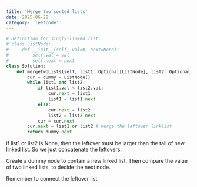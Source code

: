 ```yaml
---
title: 'Merge two sorted lists'
date: 2025-06-28
category: 'leetcode'
---
```


```python
# Definition for singly-linked list.
# class ListNode:
#     def __init__(self, val=0, next=None):
#         self.val = val
#         self.next = next
class Solution:
    def mergeTwoLists(self, list1: Optional[ListNode], list2: Optional[ListNode]) -> Optional[ListNode]:
        cur = dummy = ListNode()
        while list1 and list2:
            if list1.val < list2.val:
                cur.next = list1
                list1 = list1.next
            else:
                cur.next = list2
                list2 = list2.next
            cur = cur.next
        cur.next = list1 or list2 # merge the leftover linklist
        return dummy.next
```

if list1 or list2 is None, then the leftover must be larger than the tail of new linked list. So we just concatenate the leftovers.

Create a dummy node to contain a new linked list. Then compare the value of two linked lists, to decide the next node.

Remember to connect the leftover list.
